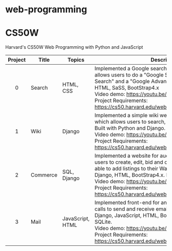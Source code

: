 # web-programming

# CS50W 
Harvard's CS50W Web Programming with Python and JavaScript

Project | Title | Topics | Description
:--:|--|--|--
0 | Search | HTML, CSS | Implemented a Google search frontend replica which allows users to do a "Google Search", a "Google Image Search" and a "Google Advanced Search". Built with HTML, SaSS, BootStrap4.x <br> Video demo: https://youtu.be/h5yOzkfxFcw <br> Project Requirements: https://cs50.harvard.edu/web/2020/projects/0/search
1 | Wiki | Django | Implemented a simple wiki website (wikipedia clone) which allows users to search, edit and create new entries. Built with Python and Django. <br> Video demo: https://youtu.be/wpGT6kwr4PE <br> Project Requirements: https://cs50.harvard.edu/web/2020/projects/1/wiki/
2 | Commerce | SQL, Django | Implemented a website for auction sales which allows users to create, edit, bid and close listings. They are also able to add listings to their Watchlist. Built with Python, Django, HTML, BootStrap4.x. Database: SQLite. <br> Video demo: https://youtu.be/zypRwXWf3-w <br> Project Requirements: https://cs50.harvard.edu/web/2020/projects/2/commerce
3 | Mail | JavaScript, HTML | Implemented front-end for an email client that makes API calls to send and receive emails. Built with Python, Django, JavaScript, HTML, BootStrap4.x. Database: SQLite. <br> Video demo: https://youtu.be/bsYbPXPkPW0 <br> Project Requirements: https://cs50.harvard.edu/web/2020/projects/3/mail/
